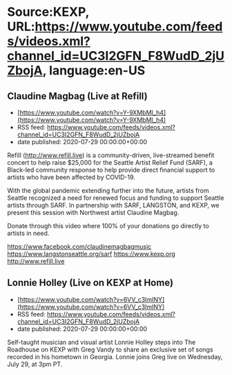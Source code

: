 # Source:KEXP, URL:https://www.youtube.com/feeds/videos.xml?channel_id=UC3I2GFN_F8WudD_2jUZbojA, language:en-US

## Claudine Magbag (Live at Refill)
 - [https://www.youtube.com/watch?v=Y-9XMbMI_h4](https://www.youtube.com/watch?v=Y-9XMbMI_h4)
 - RSS feed: https://www.youtube.com/feeds/videos.xml?channel_id=UC3I2GFN_F8WudD_2jUZbojA
 - date published: 2020-07-29 00:00:00+00:00

Refill (http://www.refill.live) is a community-driven, live-streamed benefit concert to help raise $25,000 for the Seattle Artist Relief Fund (SARF), a Black-led community response to help provide direct financial support to artists who have been affected by COVID-19.
  
With the global pandemic extending further into the future, artists from Seattle recognized a need for renewed focus and funding to support Seattle artists through SARF. In partnership with SARF, LANGSTON, and KEXP, we present this session with Northwest artist Claudine Magbag. 

Donate through this video where 100% of your donations go directly to artists in need.
 
https://www.facebook.com/claudinemagbagmusic
https://www.langstonseattle.org/sarf
https://www.kexp.org
http://www.refill.live

## Lonnie Holley (Live on KEXP at Home)
 - [https://www.youtube.com/watch?v=6VV_c3ImINY](https://www.youtube.com/watch?v=6VV_c3ImINY)
 - RSS feed: https://www.youtube.com/feeds/videos.xml?channel_id=UC3I2GFN_F8WudD_2jUZbojA
 - date published: 2020-07-29 00:00:00+00:00

Self-taught musician and visual artist Lonnie Holley steps into The Roadhouse on KEXP with Greg Vandy to share an exclusive set of songs recorded in his hometown in Georgia. Lonnie joins Greg live on Wednesday, July 29, at 3pm PT.


